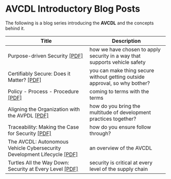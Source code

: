 # AVCDL Introductory Blog Posts

The following is a blog series introducing the **AVCDL** and the concepts behind it.

| Title | Description |
|--|--|
| Purpose-driven Security [[PDF]](./purpose-driven%20security.pdf) | how we have chosen to apply security in a way that supports vehicle safety |
| Certifiably Secure: Does it Matter? [[PDF]](./certifiably%20secure%20-%20does%20it%20matter.pdf) | you can make thing secure without getting outside approval, so why bother? |
| Policy - Process - Procedure [[PDF]](./policy%20-%20process%20-%20procedure%20-%20whats%20in%20a%20name.pdf) | coming to terms with the terms |
| Aligning the Organization with the AVPDL [[PDF]](./aligning%20the%20organization%20with%20the%20AVPDL.pdf) | how do you bring the multitude of development practices together? |
| Traceability: Making the Case for Security [[PDF]](./traceability%20-%20making%20the%20case%20for%20certification.pdf) | how do you ensure follow through? |
| The AVCDL: Autonomous Vehicle Cybersecurity Development Lifecycle [[PDF]](./AVCDL%20-%20the%20autonomous%20vehicle%20cybersecurity%20development%20lifecycle.pdf) | an overview of the AVCDL |
| Turtles All the Way Down: Security at Every Level [[PDF]](./turtles%20all%20the%20way%20down%20-%20security%20at%20every%20level.pdf) | security is critical at every level of the supply chain |